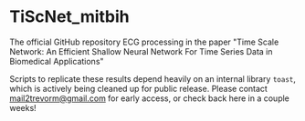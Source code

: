 # TiScNet_mitbih
The official GitHub repository ECG processing in the paper "Time Scale Network: An Efficient Shallow Neural Network For Time Series Data in Biomedical Applications"

Scripts to replicate these results depend heavily on an internal library `toast`, which is actively being cleaned up for public release. Please contact mail2trevorm@gmail.com for early access, or check back here in a couple weeks!